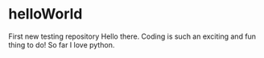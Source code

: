 # helloWorld
First new testing repository
Hello there. Coding is such an exciting and fun thing to do! So far I love python.
